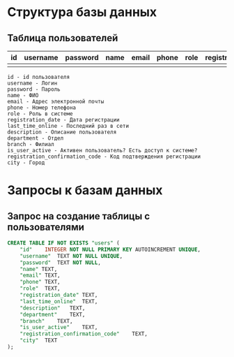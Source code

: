 # Структура базы данных
## Таблица пользователей

|id|username|password|name|email|phone|role|registration_date|last_time_online|description|department|branch|is_user_active|registration_confirmation_code|city|
|--|--------|--------|----|-----|-----|----|-----------------|----------------|-----------|----------|------|--------------|------------------------------|----|
|  |        |        |    |     |     |    |                 |                |           |          |      |              |                              |    |

```
id - id пользователя
username - Логин
password - Пароль
name - ФИО
email - Адрес электронной почты
phone - Номер телефона
role - Роль в системе
registration_date - Дата регистрации
last_time_online - Последний раз в сети
description - Описание пользователя
department - Отдел
branch - Филиал
is_user_active - Активен пользователь? Есть доступ к системе?
registration_confirmation_code - Код подтверждения регистрации
city - Город
```

# Запросы к базам данных
## Запрос на создание таблицы с пользователями

```sql
CREATE TABLE IF NOT EXISTS "users" (
	"id"	INTEGER NOT NULL PRIMARY KEY AUTOINCREMENT UNIQUE,
	"username"	TEXT NOT NULL UNIQUE,
	"password"	TEXT NOT NULL,
	"name" TEXT,
	"email"	TEXT,
	"phone"	TEXT,
	"role"	TEXT,
	"registration_date"	TEXT,
	"last_time_online"	TEXT,
	"description"	TEXT,
	"department"	TEXT,
	"branch"	TEXT,
	"is_user_active"	TEXT,
	"registration_confirmation_code"	TEXT,
	"city"	TEXT
);
```